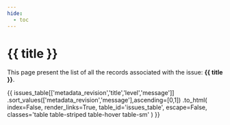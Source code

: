 ```yaml
---
hide:
  - toc
---
```

# {{ title }}

This page present the list of all the records associated with the issue: **{{ title }}**.

{{
  issues_table[['metadata_revision','title','level','message']]
  .sort_values(['metadata_revision','message'],ascending=[0,1])
  .to_html(
    index=False,
    render_links=True,
    table_id='issues_table',
    escape=False,
    classes='table table-striped table-hover table-sm'
  )
}}

<script>
  document.addEventListener("DOMContentLoaded", function() {
    $(document).ready(function () {$("#issues_table").DataTable()});
  });
</script>

